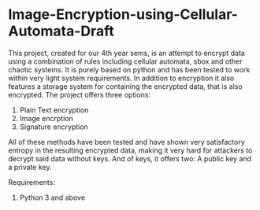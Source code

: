 # Image-Encryption-using-Cellular-Automata-Draft


This project, created for our 4th year sems, is an attempt to encrypt data using a combination of rules including cellular automata, sbox and other chaotic systems. It is purely based on python and has been tested to work within very light system requirements. In addition to encryption it also features a storage system for containing the encrypted data, that is also encrypted.
The project offers three options: 
1. Plain Text encryption
2. Image encrption
3. Signature encryption

All of these methods have been tested and have shown very satisfactory entropy in the resulting encrypted data, making it very hard for attackers to decrypt said data without keys. And of keys, it offers two: A public key and a private key.


Requirements:

1. Python 3 and above

